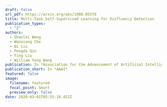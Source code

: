 ```yaml
---
draft: false
url_pdf: https://arxiv.org/abs/1908.05378
title: Multi-Task Self-Supervised Learning for Disfluency Detection
publication_types:
  - "2"
authors:
  - Shaolei Wang
  - Wanxiang Che
  - Qi Liu
  - Pengda Qin
  - Ting Liu
  - William Yang Wang
publication: In *Association for the Advancement of Artificial Intelligence*
publication_short: In *AAAI*
featured: false
image:
  filename: featured
  focal_point: Smart
  preview_only: false
date: 2020-03-01T05:55:18.452Z
---
```

